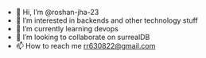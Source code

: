 - 👋 Hi, I’m @roshan-jha-23
- 👀 I’m interested in backends and other technology stuff
- 🌱 I’m currently learning devops
- 💞️ I’m looking to collaborate on surrealDB
- 📫 How to reach me rr630822@gmail.com

<!---
roshan-jha-23/roshan-jha-23 is a ✨ special ✨ repository because its `README.md` (this file) appears on your GitHub profile.
You can click the Preview link to take a look at your changes.
--->
